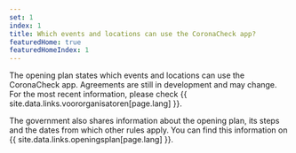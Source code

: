 ```yaml
---
set: 1
index: 1
title: Which events and locations can use the CoronaCheck app? 
featuredHome: true
featuredHomeIndex: 1
---
```

The opening plan states which events and locations can use the CoronaCheck app. Agreements are still in development and may change. For the most recent information, please check  {{ site.data.links.voororganisatoren[page.lang] }}.  

The government also shares information about the opening plan, its steps and the dates from which other rules apply. You can find this information on {{ site.data.links.openingsplan[page.lang] }}.
